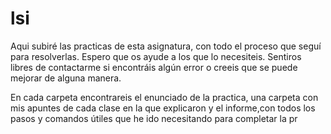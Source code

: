 # lsi
Aqui subiré las practicas de esta asignatura, con todo el proceso que seguí para resolverlas. Espero que os ayude a los que lo necesiteis.
Sentiros libres de contactarme si encontráis algún error o creeis que se puede mejorar de alguna manera.

En cada carpeta encontrareis el enunciado de la practica, una carpeta con mis apuntes de cada clase en la que explicaron y el informe,con todos los 
pasos y comandos útiles que he ido necesitando para completar la pr
